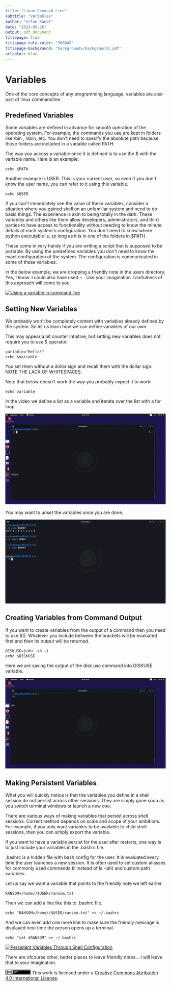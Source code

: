 ```yaml
---
title: "Linux Command Line"
subtitle: "Variables"
author: "Irfan Kanat"
date: "2023-05-26"
output: pdf_document
titlepage: true
titlepage-rule-color: "360049"
titlepage-background: "backgrounds/background1.pdf"
urlcolor: blue
---
```


# Variables

One of the core concepts of any programming language, variables are also part of linux commandline. 

## Predefined Variables

Some variables are defined in advance for smooth operation of the operating system. For example, the commands you use are kept in folders like /bin , /sbin, etc. You don't need to specify the absolute path because those folders are included in a variable called PATH.

The way you access a variable once it is defined is to use the \$ with the variable name. Here is an example:

    echo $PATH

Another example is USER. This is your current user, so even if you don't know the user name, you can refer to it using this variable.

    echo $USER

If you can't immediately see the value of these variables, consider a situation where you gained shell on an unfamiliar system and need to do basic things. The experience is akin to being totally in the dark. These variables and others like them allow developers, administrators, and third parties to have access to functionality without needing to know the minute details of each system's configuration. You don't need to know where python executable is, so long as it is in one of the folders in $PATH.

These come in very handy if you are writing a script that is supposed to be portable. By using the predefined variables you don't need to know the exact configuration of the system. The configuration is communicated in some of these variables.

In the below example, we are dropping a friendly note in the users directory. Yes, I know. I could also have used ~ . Use your imagination. Usefulness of this approach will come to you.

[![Using a variable in command line](figures/ransom.gif)](videos/ransom.mp4 "Click to watch with audio")

## Setting New Variables

We probably won't be completely content with variables already defined by the system. So let us learn how we can define variables of our own. 

This may appear a bit counter intuitive, but setting new variables does not require you to use \$ operator.

    variable="Hello!"
    echo $variable

You set them without a dollar sign and recall them with the dollar sign. NOTE THE LACK OF WHITESPACES.

Note that below doesn't work the way you probably expect it to work:

    echo variable

In the video we define a list as a variable and iterate over the list with a for loop.

[![Using a variable to store a list](figures/variableList.gif)](videos/variableList.mp4 "Click to watch with audio.")

You may want to unset the variables once you are done.

![Unsetting Variables](figures/unset.png)

## Creating Variables from Command Output

If you want to create variables from the output of a command then you need to use $(). Whatever you include between the brackets will be evaluated first and then its output will be returned.

    DISKUSE=$(du -sh ~)
    echo $DISKUSE

Here we are saving the output of the disk use command into DISKUSE variable.

[![Variable from Command Output](figures/variableFromOutput.gif)](videos/variableFromOutput.mp4 "Click to watch with audio.")


## Making Persistent Variables

What you will quickly notice is that the variables you define in a shell session do not persist across other sessions. They are simply gone soon as you switch terminal windows or launch a new one.

There are various ways of making variables that persist across shell sessions. Correct method depends on scale and scope of your ambitions. For example, if you only want variables to be available to child shell sessions, then you can simply export the variable.

If you want to have a variable persist for the user after restarts, one way is to just include your variables in the .bashrc file.

.bashrc is a hidden file with bash config for the user. It is evaluated every time the user launches a new session. It is often used to set custom aliasses for commonly used commands (ll instead of ls -lah) and custom path variables.

Let us say we want a variable that points to the friendly note we left earlier.

	RANSOM=/home//$USER/ransom.txt

Then we can add a line like this to .bashrc file.

	echo "RANSOM=/home//$USER/ransom.txt" >> ~/.bashrc

And we can even add one more line to make sure the friendly message is displayed next time the person opens up a terminal.

	echo "cat $RANSOM" >> ~/.bashrc

[![Persistent Variables Through Shell Configuration](figures/variablesPersist.gif)](videos/variablesPersist.mp4 "Click to watch with audio.")

There are ofcourse other, better places to leave friendly notes... I will leave that to your imagination.

![CC4](CC4.png) This work is licensed under a [Creative Commons Attribution 4.0 International License](http://creativecommons.org/licenses/by/4.0/).